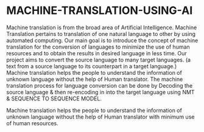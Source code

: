 # MACHINE-TRANSLATION-USING-AI
Machine translation is from the broad area of Artificial Intelligence. Machine Translation pertains to translation of one natural language to other by using automated computing. 
Our main goal is to introduce the concept of machine translation for the conversion of languages to minimize the use of human resources and to obtain the results in desired language in less time.
Our project aims to convert the source language to many target languages. (a text from a source language to its counterpart in a target language.)
Machine translation helps the people to
understand the information of unknown language without the
help of Human translator.
The machine translation process for language conversion can be done by 
Decoding the source language & then re-encoding in into the target language using NMT & SEQUENCE TO SEQUENCE MODEL.

Machine translation helps the people to understand the information of unknown language without the help of Human translator with minimum use of human resources.

